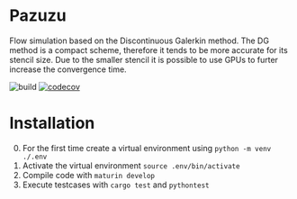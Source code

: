 # Pazuzu
Flow simulation based on the Discontinuous Galerkin method. The DG method is a compact scheme, therefore it tends to be more accurate for its stencil size. Due to the smaller stencil it is possible to use GPUs to furter increase the convergence time.

![build](https://github.com/dzilles/pazuzu/actions/workflows/mesh_basics.yml/badge.svg)
[![codecov](https://codecov.io/gh/dzilles/pazuzu/branch/mesh_basics/graph/badge.svg?token=)](https://codecov.io/gh/dzilles/pazuzu)

# Installation

0. For the first time create a virtual environment using `python -m venv ./.env`
1. Activate the virtual environment `source .env/bin/activate`
2. Compile code with `maturin develop`
3. Execute testcases with `cargo test` and `pythontest`


